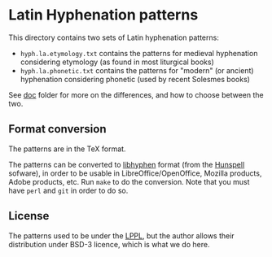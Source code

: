 # Latin Hyphenation patterns

This directory contains two sets of Latin hyphenation patterns:

- `hyph.la.etymology.txt` contains the patterns for medieval hyphenation considering etymology (as found in most liturgical books)
- `hyph.la.phonetic.txt` contains the patterns for "modern" (or ancient) hyphenation considering phonetic (used by recent Solesmes books)

See [doc](../doc/) folder for more on the differences, and how to choose between the two.

## Format conversion

The patterns are in the TeX format.

The patterns can be converted to [libhyphen](https://github.com/hunspell/hyphen) format (from the [Hunspell](https://hunspell.github.io/) sofware), in order to be usable in LibreOffice/OpenOffice, Mozilla products, Adobe products, etc. Run `make` to do the conversion. Note that you must have `perl` and `git` in order to do so.

## License

The patterns used to be under the [LPPL](https://latex-project.org/lppl/), but the author allows their distribution under BSD-3 licence, which is what we do here.
